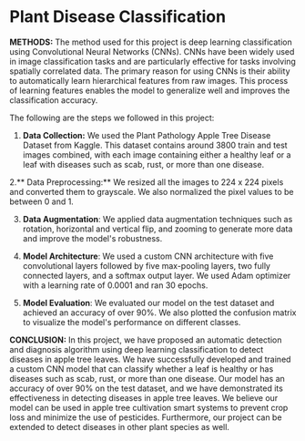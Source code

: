 # Plant Disease Classification

**METHODS:**
The method used for this project is deep learning classification using Convolutional Neural Networks (CNNs). CNNs have been widely used in image classification tasks and are particularly effective for tasks involving spatially correlated data. The primary reason for using CNNs is their ability to automatically learn hierarchical features from raw images. This process of learning features enables the model to generalize well and improves the classification accuracy. 

The following are the steps we followed in this project:

1. **Data Collection:** We used the Plant Pathology Apple Tree Disease Dataset from Kaggle. This dataset contains around 3800 train and test images combined, with each image containing either a healthy leaf or a leaf with diseases such as scab, rust, or more than one disease.

2.** Data Preprocessing:** We resized all the images to 224 x 224 pixels and converted them to grayscale. We also normalized the pixel values to be between 0 and 1.

3. **Data Augmentation**: We applied data augmentation techniques such as rotation, horizontal and vertical flip, and zooming to generate more data and improve the model's robustness.

4. **Model Architecture**: We used a custom CNN architecture with five convolutional layers  followed by five max-pooling layers, two fully connected layers, and a softmax output layer. We used Adam optimizer with a learning rate of 0.0001 and ran 30 epochs.

5. **Model Evaluation**: We evaluated our model on the test dataset and achieved an accuracy of over 90%. We also plotted the confusion matrix to visualize the model's performance on different classes.

**CONCLUSION:**
In this project, we have proposed an automatic detection and diagnosis algorithm using deep learning classification to detect diseases in apple tree leaves. We have successfully developed and trained a custom CNN model that can classify whether a leaf is healthy or has diseases such as scab, rust, or more than one disease. Our model has an accuracy of over 90% on the test dataset, and we have demonstrated its effectiveness in detecting diseases in apple tree leaves. We believe our model can be used in apple tree cultivation smart systems to prevent crop loss and minimize the use of pesticides. Furthermore, our project can be 
extended to detect diseases in other plant species as well.
